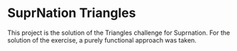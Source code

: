 # SuprNation Triangles
This project is the solution of the Triangles challenge for Suprnation.
For the solution of the exercise, a purely functional approach was taken.

